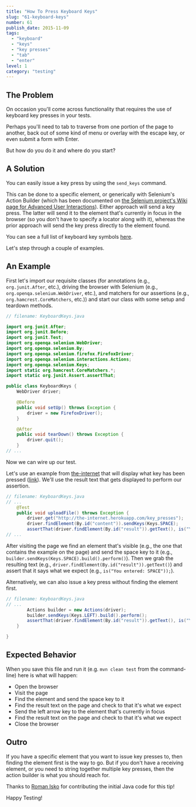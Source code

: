 ```yaml
---
title: "How To Press Keyboard Keys"
slug: "61-keyboard-keys"
number: 61
publish_date: 2015-11-09
tags:
  - "keyboard"
  - "keys"
  - "key presses"
  - "tab"
  - "enter"
level: 1
category: "testing"
---
```


## The Problem

On occasion you'll come across functionality that requires the use of keyboard key presses in your tests.

Perhaps you'll need to tab to traverse from one portion of the page to another, back out of some kind of menu or overlay with the escape key, or even submit a form with Enter.

But how do you do it and where do you start?

## A Solution

You can easily issue a key press by using the `send_keys` command.

This can be done to a specific element, or generically with Selenium's Action Builder (which has been documented on [the Selenium project's Wiki page for Advanced User Interactions](https://github.com/SeleniumHQ/selenium/wiki/Advanced-User-Interactions)). Either approach will send a key press. The latter will send it to the element that's currently in focus in the browser (so you don't have to specify a locator along with it), whereas the prior approach will send the key press directly to the element found.

You can see a full list of keyboard key symbols [here](https://github.com/SeleniumHQ/selenium/blob/master/java/client/src/org/openqa/selenium/Keys.java).

Let's step through a couple of examples.

## An Example

First let's import our requisite classes (for annotations (e.g., `org.junit.After`, etc.), driving the browser with Selenium (e.g., `org.openqa.selenium.WebDriver`, etc.), and matchers for our assertions (e.g., `org.hamcrest.CoreMatchers`, etc.)) and start our class with some setup and teardown methods.

```java
// filename: KeyboardKeys.java

import org.junit.After;
import org.junit.Before;
import org.junit.Test;
import org.openqa.selenium.WebDriver;
import org.openqa.selenium.By;
import org.openqa.selenium.firefox.FirefoxDriver;
import org.openqa.selenium.interactions.Actions;
import org.openqa.selenium.Keys;
import static org.hamcrest.CoreMatchers.*;
import static org.junit.Assert.assertThat;

public class KeyboardKeys {
    WebDriver driver;

    @Before
    public void setUp() throws Exception {
        driver = new FirefoxDriver();
    }

    @After
    public void tearDown() throws Exception {
        driver.quit();
    } 
// ...
```

Now we can wire up our test.

Let's use an example from [the-internet](https://github.com/tourdedave/the-internet) that will display what key has been pressed ([link](http://the-internet.herokuapp.com/key_presses)). We'll use the result text that gets displayed to perform our assertion.

```java
// filename: KeyboardKeys.java
// ...
    @Test
    public void uploadFile() throws Exception {
        driver.get("http://the-internet.herokuapp.com/key_presses");
        driver.findElement(By.id("content")).sendKeys(Keys.SPACE);
        assertThat(driver.findElement(By.id("result")).getText(), is("You entered: SPACE"));
// ...
```

After visiting the page we find an element that's visible (e.g., the one that contains the example on the page) and send the space key to it (e.g., `builder.sendKeys(Keys.SPACE).build().perform()`). Then we grab the resulting text (e.g., `driver.findElement(By.id("result")).getText()`) and assert that it says what we expect (e.g., `is("You entered: SPACE"));`).

Alternatively, we can also issue a key press without finding the element first.

```java
// filename: KeyboardKeys.java
// ...
        Actions builder = new Actions(driver);
        builder.sendKeys(Keys.LEFT).build().perform();
        assertThat(driver.findElement(By.id("result")).getText(), is("You entered: LEFT"));
    }

}
```

## Expected Behavior

When you save this file and run it (e.g. `mvn clean test` from the command-line) here is what will happen:

+ Open the browser
+ Visit the page
+ Find the element and send the space key to it
+ Find the result text on the page and check to that it's what we expect
+ Send the left arrow key to the element that's currently in focus
+ Find the result text on the page and check to that it's what we expect
+ Close the browser

## Outro

If you have a specific element that you want to issue key presses to, then finding the element first is the way to go. But if you don't have a receiving element, or you need to string together multiple key presses, then the action builder is what you should reach for.

Thanks to [Roman Isko](https://github.com/RomanIsko) for contributing the initial Java code for this tip!

Happy Testing!
